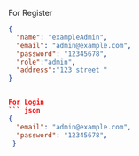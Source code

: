 For Register 
``` json
{
  "name": "exampleAdmin",
  "email": "admin@example.com",
  "password": "12345678",
  "role":"admin",
  "address":"123 street "
}


For Login 
``` json
{
  "email": "admin@example.com",
  "password": "12345678",
 }

 